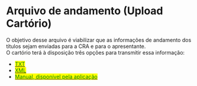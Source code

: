 # Arquivo de andamento (Upload Cartório)

O objetivo desse arquivo é viabilizar que as informações de andamento dos títulos sejam enviadas para a CRA e para o apresentante. \
O cartório terá à disposição três opções para transmitir essa informação:

* [<mark style="color:green;">TXT</mark>](andamento-em-txt.md)
* [<mark style="color:green;">XML</mark> ](../../integracao-via-webservice-xml/cartorios-distribuidores/estrutura-do-arquivo-de-remessa/servico-de-informacoes-complementares.md)
* [<mark style="color:green;">Manual, disponível pela aplicação</mark> ](../arquivo-de-andamento-upload-cartorio/andamento-pela-aplicacao-cra21.md)
